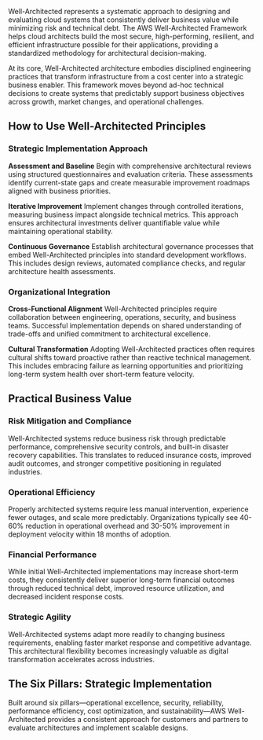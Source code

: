 Well-Architected represents a systematic approach to designing and evaluating cloud systems that consistently deliver business value while minimizing risk and technical debt. The AWS Well-Architected Framework helps cloud architects build the most secure, high-performing, resilient, and efficient infrastructure possible for their applications, providing a standardized methodology for architectural decision-making.

At its core, Well-Architected architecture embodies disciplined engineering practices that transform infrastructure from a cost center into a strategic business enabler. This framework moves beyond ad-hoc technical decisions to create systems that predictably support business objectives across growth, market changes, and operational challenges.

## How to Use Well-Architected Principles

### Strategic Implementation Approach

**Assessment and Baseline** Begin with comprehensive architectural reviews using structured questionnaires and evaluation criteria. These assessments identify current-state gaps and create measurable improvement roadmaps aligned with business priorities.

**Iterative Improvement** Implement changes through controlled iterations, measuring business impact alongside technical metrics. This approach ensures architectural investments deliver quantifiable value while maintaining operational stability.

**Continuous Governance** Establish architectural governance processes that embed Well-Architected principles into standard development workflows. This includes design reviews, automated compliance checks, and regular architecture health assessments.

### Organizational Integration

**Cross-Functional Alignment** Well-Architected principles require collaboration between engineering, operations, security, and business teams. Successful implementation depends on shared understanding of trade-offs and unified commitment to architectural excellence.

**Cultural Transformation** Adopting Well-Architected practices often requires cultural shifts toward proactive rather than reactive technical management. This includes embracing failure as learning opportunities and prioritizing long-term system health over short-term feature velocity.

## Practical Business Value

### Risk Mitigation and Compliance

Well-Architected systems reduce business risk through predictable performance, comprehensive security controls, and built-in disaster recovery capabilities. This translates to reduced insurance costs, improved audit outcomes, and stronger competitive positioning in regulated industries.

### Operational Efficiency

Properly architected systems require less manual intervention, experience fewer outages, and scale more predictably. Organizations typically see 40-60% reduction in operational overhead and 30-50% improvement in deployment velocity within 18 months of adoption.

### Financial Performance

While initial Well-Architected implementations may increase short-term costs, they consistently deliver superior long-term financial outcomes through reduced technical debt, improved resource utilization, and decreased incident response costs.

### Strategic Agility

Well-Architected systems adapt more readily to changing business requirements, enabling faster market response and competitive advantage. This architectural flexibility becomes increasingly valuable as digital transformation accelerates across industries.

## The Six Pillars: Strategic Implementation

Built around six pillars—operational excellence, security, reliability, performance efficiency, cost optimization, and sustainability—AWS Well-Architected provides a consistent approach for customers and partners to evaluate architectures and implement scalable designs.